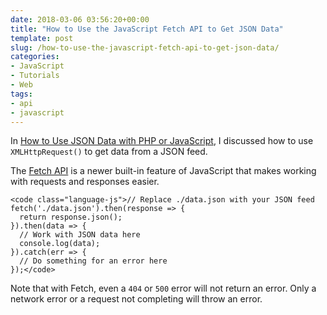 ```yaml
---
date: 2018-03-06 03:56:20+00:00
title: "How to Use the JavaScript Fetch API to Get JSON Data"
template: post
slug: /how-to-use-the-javascript-fetch-api-to-get-json-data/
categories:
- JavaScript
- Tutorials
- Web
tags:
- api
- javascript
---
```



In [How to Use JSON Data with PHP or JavaScript](https://www.taniarascia.com/how-to-use-json-data-with-php-or-javascript/), I discussed how to use `XMLHttpRequest()` to get data from a JSON feed. 

The [Fetch API](https://developer.mozilla.org/en-US/docs/Web/API/Fetch_API) is a newer built-in feature of JavaScript that makes working with requests and responses easier.


    
    <code class="language-js">// Replace ./data.json with your JSON feed
    fetch('./data.json').then(response => {
      return response.json();
    }).then(data => {
      // Work with JSON data here
      console.log(data);
    }).catch(err => {
      // Do something for an error here
    });</code>



Note that with Fetch, even a `404` or `500` error will not return an error. Only a network error or a request not completing will throw an error.		
